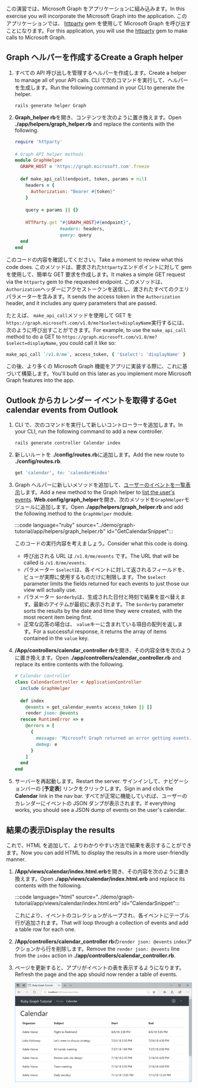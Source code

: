 <!-- markdownlint-disable MD002 MD041 -->

<span data-ttu-id="5f5c5-101">この演習では、Microsoft Graph をアプリケーションに組み込みます。</span><span class="sxs-lookup"><span data-stu-id="5f5c5-101">In this exercise you will incorporate the Microsoft Graph into the application.</span></span> <span data-ttu-id="5f5c5-102">このアプリケーションでは、 [httparty](https://github.com/jnunemaker/httparty) gem を使用して Microsoft Graph を呼び出すことになります。</span><span class="sxs-lookup"><span data-stu-id="5f5c5-102">For this application, you will use the [httparty](https://github.com/jnunemaker/httparty) gem to make calls to Microsoft Graph.</span></span>

## <a name="create-a-graph-helper"></a><span data-ttu-id="5f5c5-103">Graph ヘルパーを作成する</span><span class="sxs-lookup"><span data-stu-id="5f5c5-103">Create a Graph helper</span></span>

1. <span data-ttu-id="5f5c5-104">すべての API 呼び出しを管理するヘルパーを作成します。</span><span class="sxs-lookup"><span data-stu-id="5f5c5-104">Create a helper to manage all of your API calls.</span></span> <span data-ttu-id="5f5c5-105">CLI で次のコマンドを実行して、ヘルパーを生成します。</span><span class="sxs-lookup"><span data-stu-id="5f5c5-105">Run the following command in your CLI to generate the helper.</span></span>

    ```Shell
    rails generate helper Graph
    ```

1. <span data-ttu-id="5f5c5-106">**Graph_helper rb**を開き、コンテンツを次のように置き換えます。</span><span class="sxs-lookup"><span data-stu-id="5f5c5-106">Open **./app/helpers/graph_helper.rb** and replace the contents with the following.</span></span>

    ```ruby
    require 'httparty'

    # Graph API helper methods
    module GraphHelper
      GRAPH_HOST = 'https://graph.microsoft.com'.freeze

      def make_api_call(endpoint, token, params = nil)
        headers = {
          Authorization: "Bearer #{token}"
        }

        query = params || {}

        HTTParty.get "#{GRAPH_HOST}#{endpoint}",
                     headers: headers,
                     query: query
      end
    end
    ```

<span data-ttu-id="5f5c5-107">このコードの内容を確認してください。</span><span class="sxs-lookup"><span data-stu-id="5f5c5-107">Take a moment to review what this code does.</span></span> <span data-ttu-id="5f5c5-108">このメソッドは、要求された`httparty`エンドポイントに対して gem を使用して、簡単な GET 要求を作成します。</span><span class="sxs-lookup"><span data-stu-id="5f5c5-108">It makes a simple GET request via the `httparty` gem to the requested endpoint.</span></span> <span data-ttu-id="5f5c5-109">このメソッドは、 `Authorization`ヘッダーにアクセストークンを送信し、渡されたすべてのクエリパラメーターを含みます。</span><span class="sxs-lookup"><span data-stu-id="5f5c5-109">It sends the access token in the `Authorization` header, and it includes any query parameters that are passed.</span></span>

<span data-ttu-id="5f5c5-110">たとえば、 `make_api_call`メソッドを使用して GET を`https://graph.microsoft.com/v1.0/me?$select=displayName`実行するには、次のように呼び出すことができます。</span><span class="sxs-lookup"><span data-stu-id="5f5c5-110">For example, to use the `make_api_call` method to do a GET to `https://graph.microsoft.com/v1.0/me?$select=displayName`, you could call it like so:</span></span>

```ruby
make_api_call `/v1.0/me`, access_token, { '$select': 'displayName' }
```

<span data-ttu-id="5f5c5-111">この後、より多くの Microsoft Graph 機能をアプリに実装する際に、これに基づいて構築します。</span><span class="sxs-lookup"><span data-stu-id="5f5c5-111">You'll build on this later as you implement more Microsoft Graph features into the app.</span></span>

## <a name="get-calendar-events-from-outlook"></a><span data-ttu-id="5f5c5-112">Outlook からカレンダー イベントを取得する</span><span class="sxs-lookup"><span data-stu-id="5f5c5-112">Get calendar events from Outlook</span></span>

1. <span data-ttu-id="5f5c5-113">CLI で、次のコマンドを実行して新しいコントローラーを追加します。</span><span class="sxs-lookup"><span data-stu-id="5f5c5-113">In your CLI, run the following command to add a new controller.</span></span>

    ```Shell
    rails generate controller Calendar index
    ```

1. <span data-ttu-id="5f5c5-114">新しいルートを **./config/routes.rb**に追加します。</span><span class="sxs-lookup"><span data-stu-id="5f5c5-114">Add the new route to **./config/routes.rb**.</span></span>

    ```ruby
    get 'calendar', to: 'calendar#index'
    ```

1. <span data-ttu-id="5f5c5-115">Graph ヘルパーに新しいメソッドを追加して、[ユーザーのイベントを一覧表示](/graph/api/user-list-events?view=graph-rest-1.0)します。</span><span class="sxs-lookup"><span data-stu-id="5f5c5-115">Add a new method to the Graph helper to [list the user's events](/graph/api/user-list-events?view=graph-rest-1.0).</span></span> <span data-ttu-id="5f5c5-116">**Web.config/graph_helper**を開き、次のメソッドを`GraphHelper`モジュールに追加します。</span><span class="sxs-lookup"><span data-stu-id="5f5c5-116">Open **./app/helpers/graph_helper.rb** and add the following method to the `GraphHelper` module.</span></span>

    :::code language="ruby" source="../demo/graph-tutorial/app/helpers/graph_helper.rb" id="GetCalendarSnippet":::

    <span data-ttu-id="5f5c5-117">このコードの実行内容を考えましょう。</span><span class="sxs-lookup"><span data-stu-id="5f5c5-117">Consider what this code is doing.</span></span>

    - <span data-ttu-id="5f5c5-118">呼び出される URL は `/v1.0/me/events` です。</span><span class="sxs-lookup"><span data-stu-id="5f5c5-118">The URL that will be called is `/v1.0/me/events`.</span></span>
    - <span data-ttu-id="5f5c5-119">パラメーター `$select`は、各イベントに対して返されるフィールドを、ビューが実際に使用するものだけに制限します。</span><span class="sxs-lookup"><span data-stu-id="5f5c5-119">The `$select` parameter limits the fields returned for each events to just those our view will actually use.</span></span>
    - <span data-ttu-id="5f5c5-120">パラメーター `$orderby`は、生成された日付と時刻で結果を並べ替えます。最新のアイテムが最初に表示されます。</span><span class="sxs-lookup"><span data-stu-id="5f5c5-120">The `$orderby` parameter sorts the results by the date and time they were created, with the most recent item being first.</span></span>
    - <span data-ttu-id="5f5c5-121">正常な応答の場合は、 `value`キーに含まれている項目の配列を返します。</span><span class="sxs-lookup"><span data-stu-id="5f5c5-121">For a successful response, it returns the array of items contained in the `value` key.</span></span>

1. <span data-ttu-id="5f5c5-122">**/App/controllers/calendar_controller rb**を開き、その内容全体を次のように置き換えます。</span><span class="sxs-lookup"><span data-stu-id="5f5c5-122">Open **./app/controllers/calendar_controller.rb** and replace its entire contents with the following.</span></span>

    ```ruby
    # Calendar controller
    class CalendarController < ApplicationController
      include GraphHelper

      def index
        @events = get_calendar_events access_token || []
        render json: @events
      rescue RuntimeError => e
        @errors = [
          {
            message: 'Microsoft Graph returned an error getting events.',
            debug: e
          }
        ]
      end
    end
    ```

1. <span data-ttu-id="5f5c5-123">サーバーを再起動します。</span><span class="sxs-lookup"><span data-stu-id="5f5c5-123">Restart the server.</span></span> <span data-ttu-id="5f5c5-124">サインインして、ナビゲーションバーの [**予定表**] リンクをクリックします。</span><span class="sxs-lookup"><span data-stu-id="5f5c5-124">Sign in and click the **Calendar** link in the nav bar.</span></span> <span data-ttu-id="5f5c5-125">すべてが正常に機能していれば、ユーザーのカレンダーにイベントの JSON ダンプが表示されます。</span><span class="sxs-lookup"><span data-stu-id="5f5c5-125">If everything works, you should see a JSON dump of events on the user's calendar.</span></span>

## <a name="display-the-results"></a><span data-ttu-id="5f5c5-126">結果の表示</span><span class="sxs-lookup"><span data-stu-id="5f5c5-126">Display the results</span></span>

<span data-ttu-id="5f5c5-127">これで、HTML を追加して、よりわかりやすい方法で結果を表示することができます。</span><span class="sxs-lookup"><span data-stu-id="5f5c5-127">Now you can add HTML to display the results in a more user-friendly manner.</span></span>

1. <span data-ttu-id="5f5c5-128">**/App/views/calendar/index.html.erb**を開き、その内容を次のように置き換えます。</span><span class="sxs-lookup"><span data-stu-id="5f5c5-128">Open **./app/views/calendar/index.html.erb** and replace its contents with the following.</span></span>

    :::code language="html" source="../demo/graph-tutorial/app/views/calendar/index.html.erb" id="CalendarSnippet":::

    <span data-ttu-id="5f5c5-129">これにより、イベントのコレクションがループされ、各イベントにテーブル行が追加されます。</span><span class="sxs-lookup"><span data-stu-id="5f5c5-129">That will loop through a collection of events and add a table row for each one.</span></span>

1. <span data-ttu-id="5f5c5-130">**/App/controllers/calendar_controller rb**の`render json: @events` `index`アクションから行を削除します。</span><span class="sxs-lookup"><span data-stu-id="5f5c5-130">Remove the `render json: @events` line from the `index` action in **./app/controllers/calendar_controller.rb**.</span></span>

1. <span data-ttu-id="5f5c5-131">ページを更新すると、アプリがイベントの表を表示するようになります。</span><span class="sxs-lookup"><span data-stu-id="5f5c5-131">Refresh the page and the app should now render a table of events.</span></span>

    ![イベント表のスクリーンショット](./images/add-msgraph-01.png)
